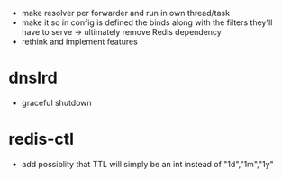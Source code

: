 - make resolver per forwarder and run in own thread/task
- make it so in config is defined the binds along with the filters they'll have to serve
-> ultimately remove Redis dependency
- rethink and implement features

# dnslrd

- graceful shutdown

# redis-ctl

- add possiblity that TTL will simply be an int instead of "1d","1m","1y" 

